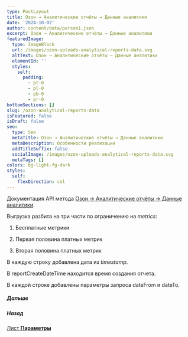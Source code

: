 ```yaml
---
type: PostLayout
title: Озон → Аналитические отчёты → Данные аналитики
date: '2024-10-02'
author: content/data/person1.json
excerpt: Озон → Аналитические отчёты → Данные аналитики
featuredImage:
  type: ImageBlock
  url: /images/ozon-uploads-analytical-reports-data.svg
  altText: Озон → Аналитические отчёты → Данные аналитики
  elementId: ''
  styles:
    self:
      padding:
        - pt-0
        - pl-0
        - pb-0
        - pr-0
bottomSections: []
slug: /ozon-analytical-reports-data
isFeatured: false
isDraft: false
seo:
  type: Seo
  metaTitle: Озон → Аналитические отчёты → Данные аналитики
  metaDescription: Особенности реализации
  addTitleSuffix: false
  socialImage: /images/ozon-uploads-analytical-reports-data.svg
  metaTags: []
colors: bg-light-fg-dark
styles:
  self:
    flexDirection: col
---
```

Документация API метода [Озон → Аналитические отчёты → Данные аналитики](https://docs.ozon.ru/api/seller/?abt_att=1\&origin_referer=script.google.com#operation/AnalyticsAPI_AnalyticsGetData).

Выгрузка разбита на три части по ограничению на *metrics*:

1.  Бесплатные метрики

2.  Первая половина платных метрик

3.  Вторая половина платных метрик

В каждую строку добавлена дата из *timestamp*.

В reportCreateDateTime находится время создания отчета.

В каждой строке добавлены параметры запроса dateFrom и dateTo.



##### Дальше

##### Назад

[Лист **Параметры**](/blog/parameters-list-control-panel/)
